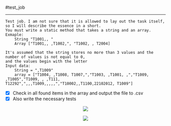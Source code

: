 #test_job
***
````
Test job. I am not sure that it is allowed to lay out the task itself, so I will describe the essence in a short.
You must write a static method that takes a string and an array.
Exmaple: 
    String "T1001,, "
    Array ["T1001,, ,T1002,", "T1002, , T2004] 

It's assumed that the string stores no more than 3 values and the number of values is not equal to 0,
and the values begin with the letter
Input data: 
    String = ",T1009"
    array = ["T1004, ,T1008, T1007,","T1003, ,T1001, ,","T1009, ,T1005","T1009, , ,T111, T12292",",,,T1009,,,,,","T10002,,T1100,22102012, T1009"]

````
- [x] Check in all found items in the array and output the file to .csv
- [x] Also write the necessary tests

<p align="center"><img src="https://github.com/SoraRise/test_job/blob/master/src/main/resources/assets/New_Job_result.png"><p>
<p align="center"><img src="https://github.com/SoraRise/test_job/blob/master/src/main/resources/assets/test_job_result_test.png"><p>